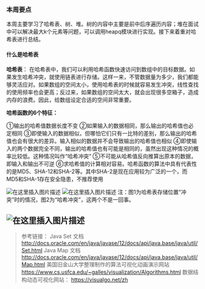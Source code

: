 ### 本周要点

本周主要学习了哈希表、树、堆。树的内容中主要是前中后序遍历内容；堆在面试中可以解决最大k个元素等问题，可以调用heapq模块进行实现。接下来着重对哈希表进行总结。

#### 什么是哈希表

**哈希表**：
在哈希表中，我们可以利用哈希函数快速访问到数组中的目标数据。如果发生哈希冲突，就使用链表进行存储。这样一来，不管数据量为多少，我们都能够灵活应对。如果数组的空间太小，使用哈希表的时候就容易发生冲突，线性查找的使用频率也会更高；反过来，如果数组的空间太大，就会出现很多空箱子，造成内存的浪费。因此，给数组设定合适的空间非常重要。

**哈希函数的6个特征：**

①输出的哈希值数据长度不变
②如果输入的数据相同，那么输出的哈希值也必定相同
③即使输入的数据相似，但哪怕它们只有一比特的差别，那么输出的哈希值也会有很大的差异。输入相似的数据并不会导致输出的哈希值也相似
④即使输入的两个数据完全不同，输出的哈希值也有可能是相同的，虽然出现这种情况的概率比较低。这种情况叫作“哈希冲突”
⑤不可能从哈希值反向推算出原本的数据，即输入和输出不可逆
⑥求哈希值的计算相对容易。哈希函数的算法中具有代表性的是MD5、SHA-12和SHA-2等。其中SHA-2是现在应用较为广泛的一个，而MD5和SHA-1存在安全隐患，不推荐使用

![在这里插入图片描述](https://img-blog.csdnimg.cn/20200531180908769.png?x-oss-process=image/watermark,type_ZmFuZ3poZW5naGVpdGk,shadow_10,text_aHR0cHM6Ly9ibG9nLmNzZG4ubmV0L2N4czU1MzQ=,size_16,color_FFFFFF,t_70#pic_center)
![在这里插入图片描述](https://img-blog.csdnimg.cn/20200531181232863.png?x-oss-process=image/watermark,type_ZmFuZ3poZW5naGVpdGk,shadow_10,text_aHR0cHM6Ly9ibG9nLmNzZG4ubmV0L2N4czU1MzQ=,size_16,color_FFFFFF,t_70#pic_center)
注：图1为哈希表存储位置“冲突”时的情况，图2为“哈希冲突”，这两个不是一回事。

![在这里插入图片描述](https://img-blog.csdnimg.cn/20200531211459552.png?x-oss-process=image/watermark,type_ZmFuZ3poZW5naGVpdGk,text_aHR0cHM6Ly9ibG9nLmNzZG4ubmV0L2N4czU1MzQ=,size_16,color_FFFFFF,t_70)
---
>参考链接：
>Java Set 文档
><http://docs.oracle.com/en/java/javase/12/docs/api/java.base/java/util/Set.html>
>Java Map 文档
><http://docs.oracle.com/en/java/javase/12/docs/api/java.base/java/util/Map.html>
>美国旧金山大学整理制作的算法可视化动画演示网站
><https://www.cs.usfca.edu/~galles/visualization/Algorithms.html>
>数据结构动态可视化网站：
><https://visualgo.net/zh>